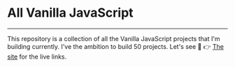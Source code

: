 # All Vanilla JavaScript
---
This repository is a collection of all the Vanilla JavaScript projects that I'm building currently. 
I've the ambition to build 50 projects. Let's see 🤞
👉  [The site](https://all-js.netlify.app/) for the live links.
